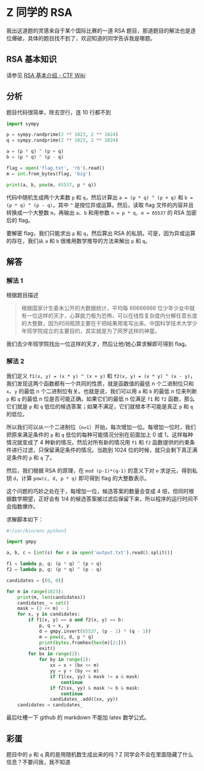 # Z 同学的 RSA

我出这道题的灵感来自于某个国际比赛的一道 RSA 题目，那道题目的解法也是逐位爆破，具体的题目找不到了，欢迎知道的同学告诉我是哪题。

## RSA 基本知识
请参见 [RSA 基本介绍 - CTF Wiki](https://ctf-wiki.github.io/ctf-wiki/crypto/asymmetric/rsa/rsa_theory/)

## 分析

题目代码很简单，除去空行，连 10 行都不到

```python
import sympy

p = sympy.randprime(2 ** 1023, 2 ** 1024)
q = sympy.randprime(2 ** 1023, 2 ** 1024)

a = (p * q) ^ (p + q)
b = (p * q) ^ (p - q)

flag = open('flag.txt', 'rb').read()
m = int.from_bytes(flag, 'big')

print(a, b, pow(m, 65537, p * q))
```

代码中随机生成两个大素数 `p` 和 `q`，然后计算出 `a = (p * q) ^ (p + q)` 和 `b = (p * q) ^ (p - q)`，其中 `^` 是按位异或运算。然后，读取 flag 文件的内容并且转换成一个大整数 `m`，再输出 `a`、`b` 和用参数 `n = p * q, e = 65537` 的 RSA 加密后的 flag。

要解密 flag，我们只能求出 `p` 和 `q`，然后算出 RSA 的私钥。可是，因为异或运算的存在，我们从 `a` 和 `b` 很难用数学推导的方法来解出 `p` 和 `q`。

## 解答

### 解法 1

根据题目描述

> 根据国家计生委未公开的大数据统计，平均每 66666666 位少年少女中就有一位这样的天才，心算能力极为恐怖，可以在线性复杂度内分解任意长度的大整数，因为时间瓶颈主要在于把结果用笔写出来。中国科学技术大学少年班学院成立的主要目的，其实就是为了网罗这样的神童。

我们去少年班学院找出一位这样的天才，然后让他/她心算求解即可得到 flag。

### 解法 2

我们定义 `f1(x, y) = (x * y) ^ (x + y)` 和 `f2(x, y) = (x * y) ^ (x - y)`，我们发现这两个函数都有一个共同的性质，就是函数值的最低 n 个二进制位只和 `x`、`y` 的最低 n 个二进制位有关。也就是说，我们可以用 `a` 和 `b` 的最低 n 位来判断 `p` 和 `q` 的最低 n 位是否可能正确。如果它们的最低 n 位满足 `f1` 和 `f2` 函数，那么它们就是 `p` 和 `q` 低位的候选答案；如果不满足，它们就根本不可能是真正 `p` 和 `q` 的低位。

所以我们可以从一个二进制位（`n=1`）开始，每次增加一位。每增加一位时，我们把原来满足条件的 `p` 和 `q` 低位的每种可能情况分别在前面加上 0 或 1，这样每种情况就变成了 4 种新的情况，然后对所有新的情况用 `f1` 和 `f2` 函数提供的约束条件进行过滤，只保留满足条件的情况。当跑到 1024 位的时候，就只会剩下真正满足条件的 `p` 和 `q` 了。

然后，我们根据 RSA 的原理，在 `mod (p-1)*(q-1)` 的意义下对 `e` 求逆元，得到私钥 `d`，计算 `pow(c, d, p * q)` 即可得到 flag 的大整数表示。

这个问题的巧妙之处在于，每增加一位，候选答案的数量会变成 4 倍，但同时根据数学期望，正好会有 1/4 的候选答案被过滤后保留下来，所以程序的运行时间不会指数爆炸。

求解脚本如下：

```python
#!/usr/bin/env python3

import gmpy

a, b, c = [int(s) for s in open('output.txt').read().split()]

f1 = lambda p, q: (p * q) ^ (p + q)
f2 = lambda p, q: (p * q) ^ (p - q)

candidates = {(0, 0)}

for m in range(1025):
    print(m, len(candidates))
    candidates_ = set()
    mask = (2 << m) - 1
    for x, y in candidates:
        if f1(x, y) == a and f2(x, y) == b:
            p, q = x, y
            d = gmpy.invert(65537, (p - 1) * (q - 1))
            m = pow(c, d, p * q)
            print(bytes.fromhex(hex(m)[2:]))
            exit()
        for bx in range(2):
            for by in range(2):
                xx = x + (bx << m)
                yy = y + (by << m)
                if f1(xx, yy) & mask != a & mask:
                    continue
                if f2(xx, yy) & mask != b & mask:
                    continue
                candidates_.add((xx, yy))
    candidates = candidates_
```

最后吐槽一下 github 的 markdown 不能加 latex 数学公式。

## 彩蛋

题目中的 `p` 和 `q` 真的是用随机数生成出来的吗？Z 同学会不会在里面隐藏了什么信息？不要问我，我不知道 

